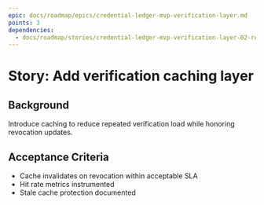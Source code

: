 ```yaml
---
epic: docs/roadmap/epics/credential-ledger-mvp-verification-layer.md
points: 3
dependencies:
  - docs/roadmap/stories/credential-ledger-mvp-verification-layer-02-resolver-implementation.md
---
```

# Story: Add verification caching layer

## Background
Introduce caching to reduce repeated verification load while honoring revocation updates.

## Acceptance Criteria
- Cache invalidates on revocation within acceptable SLA
- Hit rate metrics instrumented
- Stale cache protection documented
